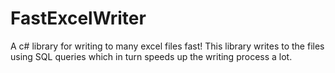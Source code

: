 # FastExcelWriter
A c# library for writing to many excel files fast!
This library writes to the files using SQL queries which in turn speeds
up the writing process a lot.
